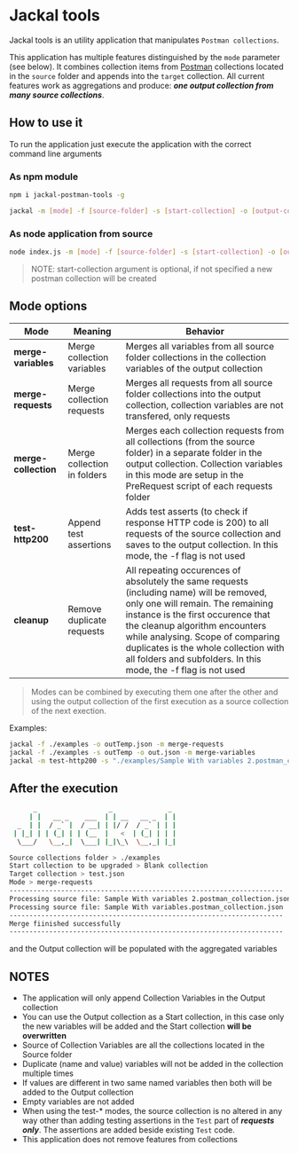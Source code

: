 # Jackal tools
Jackal tools is an utility application that manipulates `Postman collections`.

This application has multiple features distinguished by the `mode` parameter (see below).
It combines collection items from [Postman](https://www.postman.com/) collections located in the `source` folder and appends into the `target` collection. All current features work as aggregations and produce: ***one output collection from many source collections***. 

## How to use it

To run the application just execute the application with the correct command line arguments

### As npm module

```bash
npm i jackal-postman-tools -g

jackal -m [mode] -f [source-folder] -s [start-collection] -o [output-collection]
```

### As node application from source

```bash
node index.js -m [mode] -f [source-folder] -s [start-collection] -o [output-collection]
```

> NOTE: start-collection argument is optional, if not specified a new postman collection will be created

## Mode options

|Mode   |Meaning   |Behavior   |
|---|---|---|
|**merge-variables**  |Merge collection variables  |Merges all variables from all source folder collections in the collection variables of the output collection   |
|**merge-requests**   |Merge collection requests   |Merges all requests from all source folder collections into the output collection, collection variables are not transfered, only requests  |
|**merge-collection** |Merge collection in folders |Merges each collection requests from all collections (from the source folder) in a separate folder in the output collection. Collection variables in this mode are setup in the PreRequest script of each requests folder|
|**test-http200**     |Append test assertions      |Adds test asserts (to check if response HTTP code is 200) to all requests of the source collection and saves to the output collection. In this mode, the -f flag is not used 
|**cleanup**          |Remove duplicate requests   |All repeating occurences of absolutely the same requests (including name) will be removed, only one will remain. The remaining instance is the first occurence that the cleanup algorithm encounters while analysing. Scope of comparing duplicates is the whole collection with all folders and subfolders. In this mode, the -f flag is not used |

> Modes can be combined by executing them one after the other and using the output collection of the first execution as a source collection of the next exection.

Examples:

```Bash
jackal -f ./examples -o outTemp.json -m merge-requests
jackal -f ./examples -s outTemp -o out.json -m merge-variables
jackal -m test-http200 -s "./examples/Sample With variables 2.postman_collection.json" -o out.json
```


## After the execution

```Bash
      _                  _              _ 
     | |   __ _    ___  | | __   __ _  | |
  _  | |  / _` |  / __| | |/ /  / _` | | |
 | |_| | | (_| | | (__  |   <  | (_| | | |
  \___/   \__,_|  \___| |_|\_\  \__,_| |_|

Source collections folder > ./examples
Start collection to be upgraded > Blank collection
Target collection > test.json
Mode > merge-requests
---------------------------------------------------------------------
Processing source file: Sample With variables 2.postman_collection.json
Processing source file: Sample With variables.postman_collection.json  
---------------------------------------------------------------------  
Merge fiinished successfully
---------------------------------------------------------------------   
```
and the Output collection will be populated with the aggregated variables

## NOTES
- The application will only append Collection Variables in the Output collection 
- You can use the Output collection as a Start collection, in this case only the new variables will be added and the Start collection **will be overwritten**
- Source of Collection Variables are all the collections located in the Source folder
- Duplicate (name and value) variables will not be added in the collection multiple times
- If values are different in two same named variables then both will be added to the Output collection
- Empty variables are not added 
- When using the test-* modes, the source collection is no altered in any way other than adding testing assertions in the `Test` part of ***requests only***. The assertions are added beside existing `Test` code.
- This application does not remove features from collections